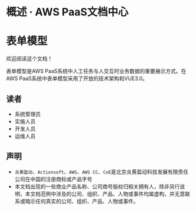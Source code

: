# 概述 · AWS PaaS文档中心

# 表单模型

欢迎阅读这个文档！

表单模型是AWS PaaS系统中人工任务与人交互时业务数据的重要展示方式。在AWS PaaS系统中表单模型采用了开放的技术架构和VUE3.0。

## 读者

  * 系统管理员
  * 实施人员
  * 开发人员
  * 运维人员

## 声明

  * `炎黄盈动`、`Actionsoft`、`AWS`、`AWS CC`、`CoE`是北京炎黄盈动科技发展有限责任公司在中国的注册商标或产品字号
  * 本文档出现的一些商业产品名称、公司商号版权归相关拥有人，除非另行说明，本文档范例中涉及的公司、组织、产品、人物或事件均属虚构，并无意联系或暗示任何真实的公司、组织、产品、人物或事件。